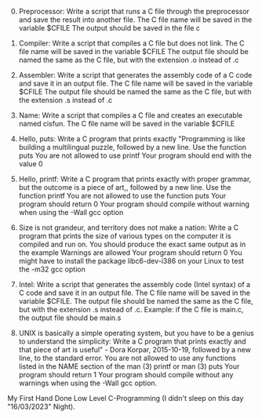 0. Preprocessor: Write a script that runs a C file through the preprocessor and save the result into another file.
The C file name will be saved in the variable $CFILE
The output should be saved in the file c

1. Compiler: Write a script that compiles a C file but does not link.
The C file name will be saved in the variable $CFILE
The output file should be named the same as the C file, but with the extension .o instead of .c

2. Assembler: Write a script that generates the assembly code of a C code and save it in an output file.
The C file name will be saved in the variable $CFILE
The output file should be named the same as the C file, but with the extension .s instead of .c

3. Name: Write a script that compiles a C file and creates an executable named cisfun.
The C file name will be saved in the variable $CFILE

4. Hello, puts: Write a C program that prints exactly "Programming is like building a multilingual puzzle, followed by a new line.
Use the function puts
You are not allowed to use printf
Your program should end with the value 0

5. Hello, printf: Write a C program that prints exactly with proper grammar, but the outcome is a piece of art,, followed by a new line.
Use the function printf
You are not allowed to use the function puts
Your program should return 0
Your program should compile without warning when using the -Wall gcc option

6. Size is not grandeur, and territory does not make a nation: Write a C program that prints the size of various types on the computer it is compiled and run on.
You should produce the exact same output as in the example
Warnings are allowed
Your program should return 0
You might have to install the package libc6-dev-i386 on your Linux to test the -m32 gcc option

7. Intel: Write a script that generates the assembly code (Intel syntax) of a C code and save it in an output file.
The C file name will be saved in the variable $CFILE.
The output file should be named the same as the C file, but with the extension .s instead of .c.
Example: if the C file is main.c, the output file should be main.s

8. UNIX is basically a simple operating system, but you have to be a genius to understand the simplicity: Write a C program that prints exactly and that piece of art is useful" - Dora Korpar, 2015-10-19, followed by a new line, to the standard error.
You are not allowed to use any functions listed in the NAME section of the man (3) printf or man (3) puts
Your program should return 1
Your program should compile without any warnings when using the -Wall gcc option.

My First Hand Done Low Level C-Programming (I didn't sleep on this day "16/03/2023" Night).

